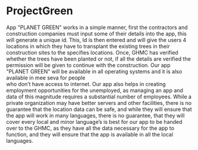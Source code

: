 # ProjectGreen
App "PLANET GREEN" works in a simple manner, first the contractors and construction companies must input some of their details into the app, this will generate a unique id. This, Id is then entered and
       will give the users 4 locations in which they have to transplant the existing trees in their construction sites to the specifies locations. Once, GHMC has verified whether the trees have been planted or not, if 
       all the details are verified the permission will be given to continue with the construction. Our app "PLANET GREEN" will be available in all operating systems and it is also available in mee seva for people      
       who don’t have access to internet. Our app also helps in creating employment opportunities for the unemployed, as managing an app and data of this magnitude requires a substantial number of employees.
       While a private organization may have better servers and other facilities, there is no guarantee that the location data can be safe, and while they will ensure that the app will work in many languages, there is
       no guarantee, that they will cover every local and minor language’s is best for our app to be handed over to the GHMC, as they have all the data necessary for the app to function, and they will ensure that
       the app is available in all the local languages. 
       
